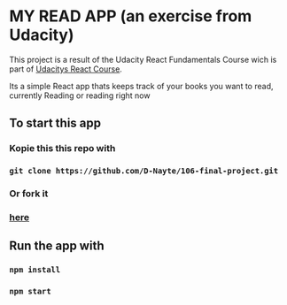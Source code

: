 # MY READ APP (an exercise from Udacity)

This project is a result of the Udacity React Fundamentals Course wich is part of [Udacitys React Course](https://www.udacity.com/course/react-nanodegree--nd019).

Its a simple React app thats keeps track of your books you want to read, currently Reading or reading right now

## To start this app

### Kopie this this repo with

### `git clone https://github.com/D-Nayte/106-final-project.git`

### Or fork it

### [here](https://github.com/D-Nayte/106-final-project/fork)

## Run the app with

### `npm install`

### `npm start`

